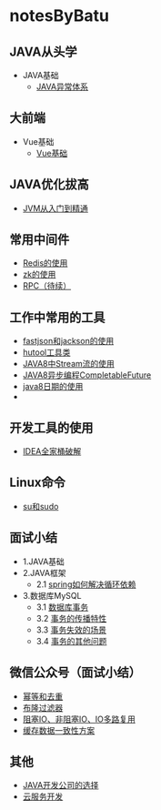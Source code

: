 # notesByBatu


## JAVA从头学
- JAVA基础
    - [JAVA异常体系](./JAVA从头学/01_JAVA基础/java异常.md)


## 大前端
- Vue基础
    - [Vue基础](./大前端/Vue/vue.md)


## JAVA优化拔高
- [JVM从入门到精通](./bilibili/尚硅谷/JVM宋红康)



## 常用中间件
- [Redis的使用](./微信公众号/202107-09/redis的使用.md)
- [zk的使用](./微信公众号/202107-09/zk的使用.md)
- [RPC（待续）](./微信公众号/202107-09/RPC/RPC.md)



## 工作中常用的工具
- [fastjson和jackson的使用](./微信公众号/202107-09/fastjson和jackson的使用.md)
- [hutool工具类](./微信公众号/202107-09/hutool工具类.md)
- [JAVA8中Stream流的使用](./bilibili/尚硅谷/JAVA8李贺飞/JAVA8新特性/JAVA8中Stream流的使用.md)
- [JAVA8异步编程CompletableFuture](./微信公众号/202107-09/completableFuture.md)
- [java8日期的使用](./微信公众号/202107-09/时间.md)
- 


## 开发工具的使用
- [IDEA全家桶破解](https://www.bilibili.com/video/BV1zb4y1U7Fv?p=2)



## Linux命令
- [su和sudo](./微信公众号/202107-09/su和sudo.md)


## 面试小结
- 1.JAVA基础
- 2.JAVA框架
    - 2.1 [spring如何解决循环依赖](./面试小结/JAVA框架/spring如何解决循环依赖.md)
- 3.数据库MySQL
    - 3.1 [数据库事务](./面试小结/数据库/1.数据库事务.md)
    - 3.2 [事务的传播特性](./面试小结/数据库/2.事务的传播特性.md)
    - 3.3 [事务失效的场景](./面试小结/数据库/3.事务失效的场景.md)
    - 3.4 [事务的其他问题](./面试小结/数据库/4.事务的其他问题.md)


## 微信公众号（面试小结）
- [幂等和去重](./微信公众号/202107-09/幂等和去重.md)
- [布隆过滤器](./微信公众号/202107-09/布隆过滤器.md)
- [阻塞IO、非阻塞IO、IO多路复用](./微信公众号/202110-12/阻塞IO、非阻塞IO、IO多路复用.md)
- [缓存数据一致性方案](./微信公众号/202110-12/缓存数据一致性方案.md)


## 其他
- [JAVA开发公司的选择](./其他/开发公司性质.md)
- [云服务开发](./微信公众号/202110-12/云服务开发.md)





